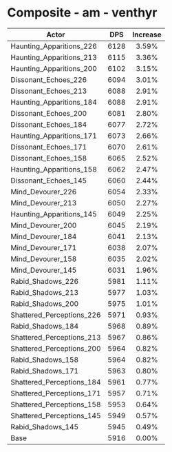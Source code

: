 # Composite - am - venthyr
| Actor | DPS | Increase |
|---|:---:|:---:|
|Haunting_Apparitions_226|6128|3.59%|
|Haunting_Apparitions_213|6115|3.36%|
|Haunting_Apparitions_200|6102|3.15%|
|Dissonant_Echoes_226|6094|3.01%|
|Dissonant_Echoes_213|6088|2.91%|
|Haunting_Apparitions_184|6088|2.91%|
|Dissonant_Echoes_200|6081|2.80%|
|Dissonant_Echoes_184|6077|2.72%|
|Haunting_Apparitions_171|6073|2.66%|
|Dissonant_Echoes_171|6070|2.61%|
|Dissonant_Echoes_158|6065|2.52%|
|Haunting_Apparitions_158|6062|2.47%|
|Dissonant_Echoes_145|6060|2.44%|
|Mind_Devourer_226|6054|2.33%|
|Mind_Devourer_213|6050|2.27%|
|Haunting_Apparitions_145|6049|2.25%|
|Mind_Devourer_200|6045|2.19%|
|Mind_Devourer_184|6041|2.13%|
|Mind_Devourer_171|6038|2.07%|
|Mind_Devourer_158|6035|2.02%|
|Mind_Devourer_145|6031|1.96%|
|Rabid_Shadows_226|5981|1.11%|
|Rabid_Shadows_213|5977|1.03%|
|Rabid_Shadows_200|5975|1.01%|
|Shattered_Perceptions_226|5971|0.93%|
|Rabid_Shadows_184|5968|0.89%|
|Shattered_Perceptions_213|5967|0.86%|
|Shattered_Perceptions_200|5964|0.82%|
|Rabid_Shadows_158|5964|0.82%|
|Rabid_Shadows_171|5963|0.80%|
|Shattered_Perceptions_184|5961|0.77%|
|Shattered_Perceptions_171|5957|0.71%|
|Shattered_Perceptions_158|5953|0.64%|
|Shattered_Perceptions_145|5949|0.57%|
|Rabid_Shadows_145|5945|0.49%|
|Base|5916|0.00%|
